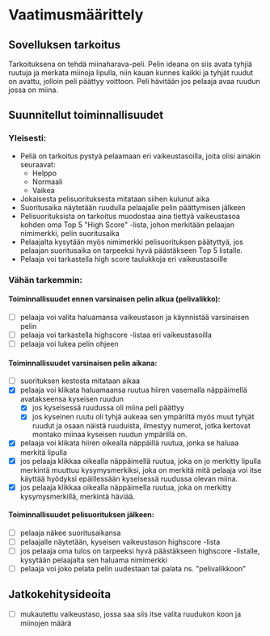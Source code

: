 # Vaatimusmäärittely

## Sovelluksen tarkoitus

Tarkoituksena on tehdä miinaharava-peli. Pelin ideana on siis avata tyhjiä
ruutuja ja merkata miinoja lipulla, niin kauan kunnes kaikki ja tyhjät ruudut
on avattu, jolloin peli päättyy voittoon. Peli hävitään jos pelaaja avaa
ruudun jossa on miina.

## Suunnitellut toiminnallisuudet

### Yleisesti:
- Peliä on tarkoitus pystyä pelaamaan eri vaikeustasoilla, joita olisi
ainakin seuraavat:
  - Helppo
  - Normaali
  - Vaikea
- Jokaisesta pelisuorituksesta mitataan siihen kulunut aika
- Suoritusaika näytetään ruudulla pelaajalle pelin päättymisen jälkeen
- Pelisuorituksista on tarkoitus muodostaa aina tiettyä vaikeustasoa kohden
oma Top 5 "High Score" -lista, johon merkitään pelaajan nimimerkki, pelin
suoritusaika
- Pelaajalta kysytään myös nimimerkki pelisuorituksen päätyttyä, jos pelaajan
suoritusaika on tarpeeksi hyvä päästäkseen Top 5 listalle.
- Pelaaja voi tarkastella high score taulukkoja eri vaikeustasoille

### Vähän tarkemmin:

#### Toiminnallisuudet ennen varsinaisen pelin alkua (pelivalikko):
- [ ] pelaaja voi valita haluamansa vaikeustason ja käynnistää varsinaisen pelin
- [ ] pelaaja voi tarkastella highscore -listaa eri vaikeustasoilla
- [ ] pelaaja voi lukea pelin ohjeen

#### Toiminnallisuudet varsinaisen pelin aikana:
- [ ] suorituksen kestosta mitataan aikaa
- [x] pelaaja voi klikata haluamaansa ruutua hiiren vasemalla näppäimellä
avatakseensa kyseisen ruudun
  - [x] jos kyseisessä ruudussa oli miina peli päättyy
  - [x] jos kyseinen ruutu oli tyhjä aukeaa sen ympäriltä myös muut tyhjät
ruudut ja osaan näistä ruuduista, ilmestyy numerot, jotka kertovat montako
miinaa kyseisen ruudun ympärillä on. 
- [x] pelaaja voi klikata hiiren oikealla näppäillä ruutua, jonka se haluaa merkitä
lipulla
- [x] jos pelaaja klikkaa oikealla näppäimellä ruutua, joka on jo merkitty lipulla
merkintä muuttuu kysymysmerkiksi, joka on merkitä mitä pelaaja voi itse käyttää
hyödyksi epäillessään kyseisessä ruudussa olevan miina.
- [x] jos pelaaja klikkaa oikealla näppäimella ruutua, joka on merkitty
kysymysmerkillä, merkintä häviää.

#### Toiminnallisuudet pelisuorituksen jälkeen:
- [ ] pelaaja näkee suoritusaikansa
- [ ] pelaajalle näytetään, kyseisen vaikeustason highscore -lista
- [ ] jos pelaaja oma tulos on tarpeeksi hyvä päästäkseen highscore -listalle,
kysytään pelaajalta sen haluama nimimerkki
- [ ] pelaaja voi joko pelata pelin uudestaan tai palata ns. "pelivalikkoon"

## Jatkokehitysideoita
- [ ] mukautettu vaikeustaso, jossa
saa siis itse valita ruudukon koon ja miinojen määrä

